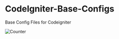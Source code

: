 # CodeIgniter-Base-Configs
Base Config Files for Codeigniter

![Counter](https://webfikirleri.com/counter?url=https://github.com/WebFikirleri/CodeIgniter-Base-Configs)
